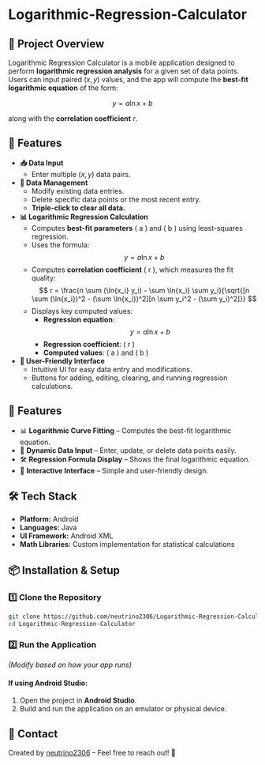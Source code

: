 ﻿# Logarithmic-Regression-Calculator
 
## 📌 Project Overview  
Logarithmic Regression Calculator is a mobile application designed to perform **logarithmic regression analysis** for a given set of data points.  
Users can input paired $(x, y)$ values, and the app will compute the **best-fit logarithmic equation** of the form:

$$ y = a \ln{x} + b $$

along with the **correlation coefficient** $r$.

## 🚀 Features  
- **📥 Data Input**
  - Enter multiple $(x, y)$ data pairs.
- **🔢 Data Management**
  - Modify existing data entries.
  - Delete specific data points or the most recent entry.
  - **Triple-click to clear all data.**
- **📊 Logarithmic Regression Calculation**
  - Computes **best-fit parameters** \( a \) and \( b \) using least-squares regression.
  - Uses the formula:  
    $$
    y = a \ln{x} + b
    $$
  - Computes **correlation coefficient** \( r \), which measures the fit quality:
    $$
    r = \frac{n \sum (\ln{x_i} y_i) - \sum \ln{x_i} \sum y_i}{\sqrt{[n \sum (\ln{x_i})^2 - (\sum \ln{x_i})^2][n \sum y_i^2 - (\sum y_i)^2]}}
    $$
  - Displays key computed values:
    - **Regression equation**:  
      $$
      y = a \ln{x} + b
      $$
    - **Regression coefficient**: \( r \)
    - **Computed values**: \( a \) and \( b \)
- **🎨 User-Friendly Interface**
  - Intuitive UI for easy data entry and modifications.
  - Buttons for adding, editing, clearing, and running regression calculations.

## 🚀 Features  
- 📊 **Logarithmic Curve Fitting** – Computes the best-fit logarithmic equation.
- 🔢 **Dynamic Data Input** – Enter, update, or delete data points easily.
- 🛠 **Regression Formula Display** – Shows the final logarithmic equation.
- 🎯 **Interactive Interface** – Simple and user-friendly design.

## 🛠️ Tech Stack  
- **Platform:** Android  
- **Languages:** Java
- **UI Framework:** Android XML  
- **Math Libraries:** Custom implementation for statistical calculations  

## 📦 Installation & Setup  

### 1️⃣ Clone the Repository  
```bash
git clone https://github.com/neutrino2306/Logarithmic-Regression-Calculator.git
cd Logarithmic-Regression-Calculator
```
### 2️⃣ Run the Application  
_(Modify based on how your app runs)_

#### If using Android Studio:
1. Open the project in **Android Studio**.
2. Build and run the application on an emulator or physical device.

## 📮 Contact  
Created by [neutrino2306](https://github.com/neutrino2306) – Feel free to reach out! 🚀
